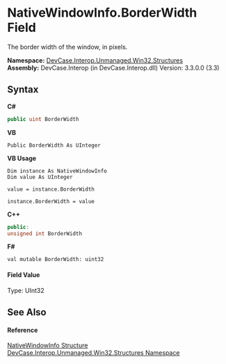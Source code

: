 # NativeWindowInfo.BorderWidth Field
 

The border width of the window, in pixels.

**Namespace:**&nbsp;<a href="N_DevCase_Interop_Unmanaged_Win32_Structures">DevCase.Interop.Unmanaged.Win32.Structures</a><br />**Assembly:**&nbsp;DevCase.Interop (in DevCase.Interop.dll) Version: 3.3.0.0 (3.3)

## Syntax

**C#**<br />
``` C#
public uint BorderWidth
```

**VB**<br />
``` VB
Public BorderWidth As UInteger
```

**VB Usage**<br />
``` VB Usage
Dim instance As NativeWindowInfo
Dim value As UInteger

value = instance.BorderWidth

instance.BorderWidth = value
```

**C++**<br />
``` C++
public:
unsigned int BorderWidth
```

**F#**<br />
``` F#
val mutable BorderWidth: uint32
```


#### Field Value
Type: UInt32

## See Also


#### Reference
<a href="T_DevCase_Interop_Unmanaged_Win32_Structures_NativeWindowInfo">NativeWindowInfo Structure</a><br /><a href="N_DevCase_Interop_Unmanaged_Win32_Structures">DevCase.Interop.Unmanaged.Win32.Structures Namespace</a><br />